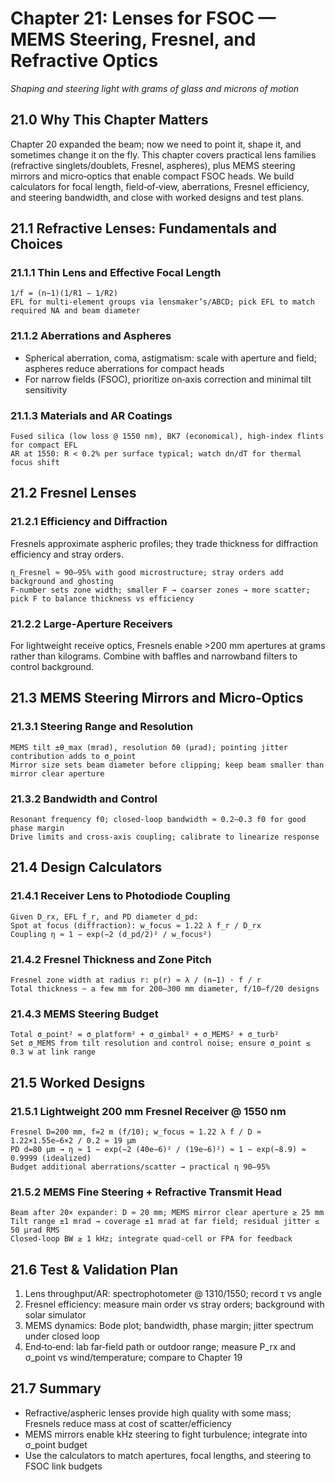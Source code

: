 # Chapter 21: Lenses for FSOC — MEMS Steering, Fresnel, and Refractive Optics

*Shaping and steering light with grams of glass and microns of motion*

## 21.0 Why This Chapter Matters

Chapter 20 expanded the beam; now we need to point it, shape it, and sometimes change it on the fly. This chapter covers practical lens families (refractive singlets/doublets, Fresnel, aspheres), plus MEMS steering mirrors and micro‑optics that enable compact FSOC heads. We build calculators for focal length, field‑of‑view, aberrations, Fresnel efficiency, and steering bandwidth, and close with worked designs and test plans.

## 21.1 Refractive Lenses: Fundamentals and Choices

### 21.1.1 Thin Lens and Effective Focal Length
```
1/f = (n−1)(1/R1 − 1/R2)
EFL for multi‑element groups via lensmaker’s/ABCD; pick EFL to match required NA and beam diameter
```

### 21.1.2 Aberrations and Aspheres
- Spherical aberration, coma, astigmatism: scale with aperture and field; aspheres reduce aberrations for compact heads
- For narrow fields (FSOC), prioritize on‑axis correction and minimal tilt sensitivity

### 21.1.3 Materials and AR Coatings
```
Fused silica (low loss @ 1550 nm), BK7 (economical), high‑index flints for compact EFL
AR at 1550: R < 0.2% per surface typical; watch dn/dT for thermal focus shift
```

## 21.2 Fresnel Lenses

### 21.2.1 Efficiency and Diffraction
Fresnels approximate aspheric profiles; they trade thickness for diffraction efficiency and stray orders.
```
η_Fresnel ≈ 90–95% with good microstructure; stray orders add background and ghosting
F‑number sets zone width; smaller F → coarser zones → more scatter; pick F to balance thickness vs efficiency
```

### 21.2.2 Large‑Aperture Receivers
For lightweight receive optics, Fresnels enable >200 mm apertures at grams rather than kilograms. Combine with baffles and narrowband filters to control background.

## 21.3 MEMS Steering Mirrors and Micro‑Optics

### 21.3.1 Steering Range and Resolution
```
MEMS tilt ±θ_max (mrad), resolution δθ (µrad); pointing jitter contribution adds to σ_point
Mirror size sets beam diameter before clipping; keep beam smaller than mirror clear aperture
```

### 21.3.2 Bandwidth and Control
```
Resonant frequency f0; closed‑loop bandwidth ≈ 0.2–0.3 f0 for good phase margin
Drive limits and cross‑axis coupling; calibrate to linearize response
```

## 21.4 Design Calculators

### 21.4.1 Receiver Lens to Photodiode Coupling
```
Given D_rx, EFL f_r, and PD diameter d_pd:
Spot at focus (diffraction): w_focus ≈ 1.22 λ f_r / D_rx
Coupling η ≈ 1 − exp(−2 (d_pd/2)² / w_focus²)
```

### 21.4.2 Fresnel Thickness and Zone Pitch
```
Fresnel zone width at radius r: p(r) ≈ λ / (n−1) · f / r
Total thickness ~ a few mm for 200–300 mm diameter, f/10–f/20 designs
```

### 21.4.3 MEMS Steering Budget
```
Total σ_point² = σ_platform² + σ_gimbal² + σ_MEMS² + σ_turb²
Set σ_MEMS from tilt resolution and control noise; ensure σ_point ≤ 0.3 w at link range
```

## 21.5 Worked Designs

### 21.5.1 Lightweight 200 mm Fresnel Receiver @ 1550 nm
```
Fresnel D=200 mm, f=2 m (f/10); w_focus ≈ 1.22 λ f / D ≈ 1.22×1.55e−6×2 / 0.2 ≈ 19 µm
PD d=80 µm → η ≈ 1 − exp(−2 (40e−6)² / (19e−6)²) ≈ 1 − exp(−8.9) ≈ 0.9999 (idealized)
Budget additional aberrations/scatter → practical η 90–95%
```

### 21.5.2 MEMS Fine Steering + Refractive Transmit Head
```
Beam after 20× expander: D ≈ 20 mm; MEMS mirror clear aperture ≥ 25 mm
Tilt range ±1 mrad → coverage ±1 mrad at far field; residual jitter ≤ 50 µrad RMS
Closed‑loop BW ≥ 1 kHz; integrate quad‑cell or FPA for feedback
```

## 21.6 Test & Validation Plan

1) Lens throughput/AR: spectrophotometer @ 1310/1550; record τ vs angle
2) Fresnel efficiency: measure main order vs stray orders; background with solar simulator
3) MEMS dynamics: Bode plot; bandwidth, phase margin; jitter spectrum under closed loop
4) End‑to‑end: lab far‑field path or outdoor range; measure P_rx and σ_point vs wind/temperature; compare to Chapter 19

## 21.7 Summary

- Refractive/aspheric lenses provide high quality with some mass; Fresnels reduce mass at cost of scatter/efficiency
- MEMS mirrors enable kHz steering to fight turbulence; integrate into σ_point budget
- Use the calculators to match apertures, focal lengths, and steering to FSOC link budgets


